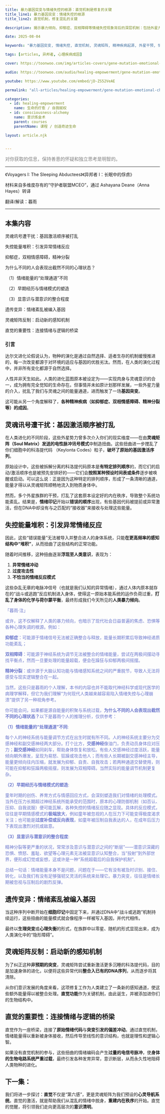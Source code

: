 ```yaml
---
title: 暴力基因突变与情绪失控的根源：直觉机制是修复的关键
title_line1: 暴力基因突变：情绪失控的根源
title_line2: 直觉机制，修复混乱的关键

description: 揭示暴力倾向、抑郁症、双相障碍等情绪失控现象背后的深层机制：包括外星力量对人类基因激活顺序的干预、灵魂矩阵信号的扭曲，以及如何通过直觉机制启动自我修复。结合进化论、能量医学与灵性认知，提供理解精神疾病成因的全新视角。

date: 2025-08-04

keywords: "暴力基因突变, 情绪失控, 直觉机制, 灵魂矩阵, 精神疾病起源, 外星干预, 情绪能量紊乱"

tags: [articles, 异邦者, 心理疾病成因]

cover: https://toonwoo.com/img/articles-covers/gene-mutation-emotional-chaos-intuition-as-healing-key.jpg

audio: https://toonwoo.com/audio/healing-empowerment/gene-mutation-emotional-chaos-intuition-as-healing-key.mp3

youtube: https://www.youtube.com/embed/jD-ZS52VeAE

permalink: "all-articles/healing-empowerment/gene-mutation-emotional-chaos-intuition-as-healing-key.html"

categories:
  - id: healing-empowerment
    name: 生命的疗愈 / 自我赋权
  - id: consciousness-alchemy
    name: 意识炼金术
    parent: courses
    parentName: 课程 / 创造奇迹生命

layout: article.njk


---
```


<p style="font-size:15px; color: gray;">对你获取的信息，保持善意的怀疑和独立思考是明智的。</p><hr class="g-brd-gray-light-v4 g-pt-20">



《Voyagers I: The Sleeping Abductees》《异邦者 I：长眠中的俘虏》

材料来自多维度存有的“守护者联盟MCEO”，通过 Ashayana Deane（Anna Hayes）转译

翻译/解读：暮雨

------



## 本集内容

灵魂讯号遭干扰：基因激活顺序被打乱

失控能量堆积：引发异常情绪反应

抑郁症，双相情感障碍，精神分裂

为什么不同的人会表现出截然不同的心理状态？

​     （1）情绪能量的“处理通道”不同

​     （2）早期经历与情绪模式的塑造

​     （3）显意识与潜意识的整合程度

遗传变异：情绪紊乱被编入基因

灵魂矩阵反制：启动新的感知机制

直觉的重要性：连接情绪与逻辑的桥梁



### **引言**

达尔文进化论假说认为，物种的演化是通过自然选择、适者生存的机制缓慢推进的，每一次改变都源于对环境的适应与基因的优胜劣汰。然而，在人类的演化过程中，并非所有变化都源于自然选择。

人性并非天生如此。人类的进化蓝图原本被设定为——实现肉身与灵魂意识的合一，成为拥有完全觉知的生命存在。但事情并未如原计划那样发展，一些外星力量的介入，扰乱了我们与灵魂之间的能量通道，进而触发了一场**基因突变**。

这可能从另一个角度解释了，**各种精神疾病（如抑郁症、双相情感障碍、精神分裂等）的成因**。



## 灵魂讯号遭干扰：基因激活顺序被打乱

在人类进化的不同阶段，这些外星势力曾多次介入你们的现实维度——在由**灵魂矩阵（Soul Matrix）发送的电性脉冲讯号模式**中制造扭曲。这些扭曲进一步搅乱了你们细胞中的科洛提代码 （Keylonta Codes）粒子，**破坏了原始的基因激活序列**。

原始设计中，这些被拆解分离的科洛提代码原本是**有特定排列顺序**的，而它们的启动/激活顺序也是被预先安排好的——它们会**按照某种预设时间表或条件**逐步被唤醒或启动。可以这么说：正是因为这种特定的排列顺序，形成了一条清晰的通道，能量才得以从灵魂矩阵顺畅地流入到物质身体中。

然而，多个外星族群的干预，打乱了这套原本设定好的内在秩序，导致整个系统功能紊乱。结果是，**情绪印记**开始以**错误的顺序**出现，有些基因代码被提前或异常激活，但在DNA中却没有与之匹配的“接收器”来接收与处理这些能量。



## 失控能量堆积：引发异常情绪反应

因此，这些“错误能量”无法被导入并整合进人的身体系统，只能**在更高频率的感知结构中“堆积”**，从而扭曲了这些结构的正常功能。

随着时间推移，这种扭曲逐渐**浮现至人类意识**，表现为：

1. **异常情绪冲动**
2. **过度攻击性**
3. **不恰当的情绪反应模式**

这些杂乱无章的电脉冲信号（也就是我们认知的异常情绪），通过人体内原本就存在的“战斗或逃跑”反应机制进入身体，使得这一原始本能系统的运作负荷过重，**打乱了身体的化学与荷尔蒙平衡**，最终形成我们今天所见的**人类暴力倾向**。

<p style="color:#6B77CC;">「暮雨·注」</p>
<p style="color:#6B77CC;">或许，这不仅解释了人类的暴力倾向，也暗示了现代社会日益普遍的焦虑、恐惧等各种心理失调的根源。例如：</p>
<p style="color:#6B77CC;"><b>抑郁症</b>：可能源于情绪信号无法被正确整合与释放，能量长期积累后导致神经递质功能紊乱；</p>
<p style="color:#6B77CC;"><b>双相障碍</b>：可能源于神经系统为调节无法被整合的情绪能量，尝试在两极间摆动寻找平衡点，然而一旦要处理的能量超载，便会在躁狂与抑郁两极间摇摆。</p>
<p style="color:#6B77CC;"><b>精神分裂</b>：或许源于大脑认知功能与情绪感知系统之间的严重脱节，导致人无法将感受与现实逻辑整合在一起。</p>
<p style="color:#6B77CC;">当然，这些只是暮雨的个人理解，本书的内容也并不能取代神经科学或现代医学的病理学解释，但它为我们理解“为何现代人类越来越容易陷入情绪失控与心理崩溃”提供了另一种视角参考。</p>

<p style="color:#6B77CC;">你可能会问，如果都是源自能量的积聚与系统过载，<b>为什么不同的人会表现出截然不同的心理状态？</b>以下是暮雨个人的推理分析，仅供参考：</p>

<p style="color:#6B77CC;"><b>（1）情绪能量的“处理通道”不同</b>: </p> 
<p style="color:#6B77CC;">每个人的神经系统与能量调节方式在出生时就有所不同。人的神经系统主要分为交感神经和副交感神经两大部分。打个比方，<b>交感神经</b>像油门，负责动员身体应对压力；<b>副交感神经</b>如同刹车，帮助身体恢复和放松。有些人交感神经过度活跃，能量倾向朝外爆发，呈现为易怒、狂躁或攻击他人；而有些人长期被副交感神经主导，能量更倾向往内压缩，就发展为抑郁、自责、自我攻击；若两种通道交替使用，则可能在抑郁和狂躁两极摇摆，则发展为双相障碍。当然实际的能量调节机制更复杂。</p>

<p style="color:#6B77CC;"><b>（2）早期经历与情绪模式的塑造</b>: </p> 
<p style="color:#6B77CC;">童年时期的创伤、养育方式与情感回应方式，会深刻塑造我们对情绪的处理模式。当外在压力长期超过神经系统所能承受的范围时，原本的心理防御机制（如否认、压抑、自我说服）便可能瓦解，各种失控的情绪反应随之显现。具体的反应模式，往往是早期情感模式的<b>极端放大</b>，例如童年被忽视的人在压力下可能变得极度渴求关注；也可能是<b>过度补偿或反向表现</b>，如童年被压制自我表达的人，在成年后压力下表现出激烈对抗或敌意。</p>

<p style="color:#6B77CC;"><b>（3）显意识与潜意识的整合程度</b>: </p> 
<p style="color:#6B77CC;">精神分裂等更严重的状况，常常涉及意识与潜意识之间的“断层”——潜意识深藏的恐惧、愤怒、羞耻、欲望等心理元素无法被显意识认知整合，当“投射”到外部世界，便形成幻觉或妄想，这或许是一种“系统超载后的自我保护机制”。</p>

<p style="color:#6B77CC;">总结一句话：情绪能量本身不是问题，问题在于——它有没有被及时识别、接住、转化，以及我们有没有足够强韧又灵活的系统来处理它。暴力突变，往往是情绪长期被忽视与压制后的剧烈反弹。</p>



## 遗传变异：情绪紊乱被编入基因

当这种序列中断开始在**细胞印记**中固定下来，并通过DNA中“战斗或逃跑”机制持续运行，这些扭曲的能量模式就会像程序一样被写入基因，并代代相传。

最终以**生理突变**或**心理失衡**的形式，在族群中以零星、随机的形式显现出来，成为人类演化中的“隐形障碍”。



## 灵魂矩阵反制：启动新的感知机制

为了纠正这种**非预期的突变**，灵魂矩阵尝试重新激活更多沉睡的科洛提代码，目的是加速身体的进化，以便将这些异常代码**整合入已有的DNA序列**，从而逐步将其清除。

从你们意识发展的角度来看，这项修复工作为人类建立了一条新的感知通道，使这些额外能量得以被整合处理。**直觉功能**作为关键机制，由此诞生，并被添加进你们的生物结构中。



## 直觉的重要性：连接情绪与逻辑的桥梁

直觉作为一座桥梁，连接了**原始情绪代码**与**突变引发的偏差冲动**。通过直觉机制，情绪能量得以重新被身体接收，然后传导至线性的意识结构，也就是理性和逻辑心智。

如果没有直觉机制的参与，这些扭曲的情绪编码会产生**过量的电信号脉冲**，使**身体的生物电路系统严重过载**，最终引发各种发育异常，意识断层，从而永久性地阻碍人类物种的进化。



## 下一集：

我们将进一步探讨：**直觉**不仅是“第六感”，更是灵魂矩阵为我们预设的**心灵导航系统**。直觉的激活，就是帮助我们从混乱的情绪中脱身，**重建内在秩序**的开始。直觉的觉醒，将引领我们走向更高层次的**意识清明**。

